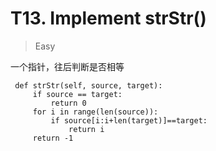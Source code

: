 # T13. Implement strStr()


> Easy 

一个指针，往后判断是否相等

```
 def strStr(self, source, target):
     if source == target:
         return 0
     for i in range(len(source)):
         if source[i:i+len(target)]==target:
             return i
     return -1
```



